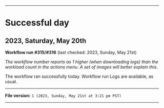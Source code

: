 
***

# Successful day

## 2023, Saturday, May 20th

**Workflow run #315/#316** (last checked: 2023, Sunday, May 21st)

_The workflow number reports as 1 higher (when downloading logs) than the workload count in the actions menu. A set of images will better explain this._

The workflow ran successfully today. Workflow run Logs are available, as usual.

***

**File version:** `1 (2023, Sunday, May 21st at 3:21 pm PST)`

***

